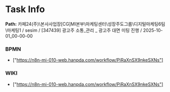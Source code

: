 # Task Info

**Path:** 카페24(주)\본사사업장\[CG]MI본부\마케팅센터\성장주도그룹\디지털마케팅6팀\마케팅1 / sesim / [347439] 광고주 소통_관리 _ 광고주 대면 미팅 진행 / 2025-10-01_00-00-00

### BPMN
- ["https://n8n-mi-010-web.hanpda.com/workflow/PiRaXnSX9nkeSXNs"]

### WIKI
- ["https://n8n-mi-010-web.hanpda.com/workflow/PiRaXnSX9nkeSXNs"]

